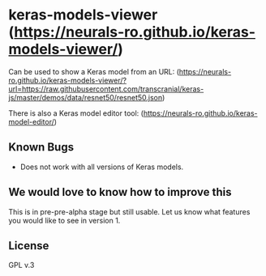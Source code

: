 # keras-models-viewer (https://neurals-ro.github.io/keras-models-viewer/)

Can be used to show a Keras model from an URL:
(https://neurals-ro.github.io/keras-models-viewer/?url=https://raw.githubusercontent.com/transcranial/keras-js/master/demos/data/resnet50/resnet50.json)

There is also a Keras model editor tool: (https://neurals-ro.github.io/keras-model-editor/)

## Known Bugs
- Does not work with all versions of Keras models.

## We would love to know how to improve this
This is in pre-pre-alpha stage but still usable. Let us know what features you would like to see in version 1.

## License
GPL v.3
